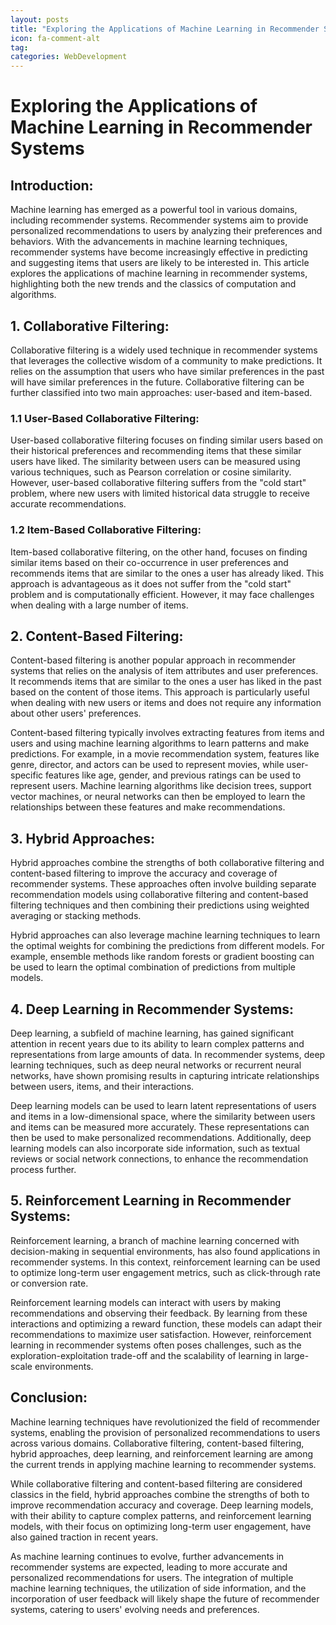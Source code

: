 ```yaml
---
layout: posts
title: "Exploring the Applications of Machine Learning in Recommender Systems"
icon: fa-comment-alt
tag:      
categories: WebDevelopment
---
```



# Exploring the Applications of Machine Learning in Recommender Systems

## Introduction:

Machine learning has emerged as a powerful tool in various domains, including recommender systems. Recommender systems aim to provide personalized recommendations to users by analyzing their preferences and behaviors. With the advancements in machine learning techniques, recommender systems have become increasingly effective in predicting and suggesting items that users are likely to be interested in. This article explores the applications of machine learning in recommender systems, highlighting both the new trends and the classics of computation and algorithms.

## 1. Collaborative Filtering:

Collaborative filtering is a widely used technique in recommender systems that leverages the collective wisdom of a community to make predictions. It relies on the assumption that users who have similar preferences in the past will have similar preferences in the future. Collaborative filtering can be further classified into two main approaches: user-based and item-based.

### 1.1 User-Based Collaborative Filtering:

User-based collaborative filtering focuses on finding similar users based on their historical preferences and recommending items that these similar users have liked. The similarity between users can be measured using various techniques, such as Pearson correlation or cosine similarity. However, user-based collaborative filtering suffers from the "cold start" problem, where new users with limited historical data struggle to receive accurate recommendations.

### 1.2 Item-Based Collaborative Filtering:

Item-based collaborative filtering, on the other hand, focuses on finding similar items based on their co-occurrence in user preferences and recommends items that are similar to the ones a user has already liked. This approach is advantageous as it does not suffer from the "cold start" problem and is computationally efficient. However, it may face challenges when dealing with a large number of items.

## 2. Content-Based Filtering:

Content-based filtering is another popular approach in recommender systems that relies on the analysis of item attributes and user preferences. It recommends items that are similar to the ones a user has liked in the past based on the content of those items. This approach is particularly useful when dealing with new users or items and does not require any information about other users' preferences.

Content-based filtering typically involves extracting features from items and users and using machine learning algorithms to learn patterns and make predictions. For example, in a movie recommendation system, features like genre, director, and actors can be used to represent movies, while user-specific features like age, gender, and previous ratings can be used to represent users. Machine learning algorithms like decision trees, support vector machines, or neural networks can then be employed to learn the relationships between these features and make recommendations.

## 3. Hybrid Approaches:

Hybrid approaches combine the strengths of both collaborative filtering and content-based filtering to improve the accuracy and coverage of recommender systems. These approaches often involve building separate recommendation models using collaborative filtering and content-based filtering techniques and then combining their predictions using weighted averaging or stacking methods.

Hybrid approaches can also leverage machine learning techniques to learn the optimal weights for combining the predictions from different models. For example, ensemble methods like random forests or gradient boosting can be used to learn the optimal combination of predictions from multiple models.

## 4. Deep Learning in Recommender Systems:

Deep learning, a subfield of machine learning, has gained significant attention in recent years due to its ability to learn complex patterns and representations from large amounts of data. In recommender systems, deep learning techniques, such as deep neural networks or recurrent neural networks, have shown promising results in capturing intricate relationships between users, items, and their interactions.

Deep learning models can be used to learn latent representations of users and items in a low-dimensional space, where the similarity between users and items can be measured more accurately. These representations can then be used to make personalized recommendations. Additionally, deep learning models can also incorporate side information, such as textual reviews or social network connections, to enhance the recommendation process further.

## 5. Reinforcement Learning in Recommender Systems:

Reinforcement learning, a branch of machine learning concerned with decision-making in sequential environments, has also found applications in recommender systems. In this context, reinforcement learning can be used to optimize long-term user engagement metrics, such as click-through rate or conversion rate.

Reinforcement learning models can interact with users by making recommendations and observing their feedback. By learning from these interactions and optimizing a reward function, these models can adapt their recommendations to maximize user satisfaction. However, reinforcement learning in recommender systems often poses challenges, such as the exploration-exploitation trade-off and the scalability of learning in large-scale environments.

## Conclusion:

Machine learning techniques have revolutionized the field of recommender systems, enabling the provision of personalized recommendations to users across various domains. Collaborative filtering, content-based filtering, hybrid approaches, deep learning, and reinforcement learning are among the current trends in applying machine learning to recommender systems.

While collaborative filtering and content-based filtering are considered classics in the field, hybrid approaches combine the strengths of both to improve recommendation accuracy and coverage. Deep learning models, with their ability to capture complex patterns, and reinforcement learning models, with their focus on optimizing long-term user engagement, have also gained traction in recent years.

As machine learning continues to evolve, further advancements in recommender systems are expected, leading to more accurate and personalized recommendations for users. The integration of multiple machine learning techniques, the utilization of side information, and the incorporation of user feedback will likely shape the future of recommender systems, catering to users' evolving needs and preferences.